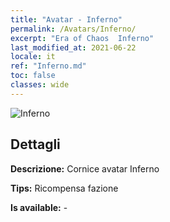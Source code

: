 ```yaml
---
title: "Avatar - Inferno"
permalink: /Avatars/Inferno/
excerpt: "Era of Chaos  Inferno"
last_modified_at: 2021-06-22
locale: it
ref: "Inferno.md"
toc: false
classes: wide
---
```

 ![Inferno](/images/a/avatarFrame_3.png)

## Dettagli

 **Descrizione:** Cornice avatar Inferno 

 **Tips:** Ricompensa fazione 

 **Is available:**  - 


